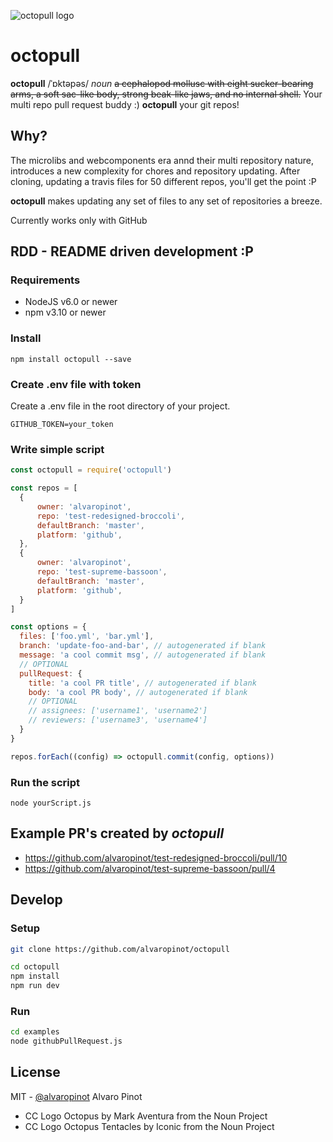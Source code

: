 ![octopull logo](https://cloud.githubusercontent.com/assets/6654199/22862692/168e8cb6-f14d-11e6-9dec-500819127c5c.png)

# octopull

**octopull** /ˈɒktəpəs/ *noun*
~~a cephalopod mollusc with eight sucker-bearing arms, a soft sac-like body, strong beak-like jaws, and no internal shell.~~ Your multi repo pull request buddy :) **octopull** your git repos!

## Why?
The microlibs and webcomponents era annd their multi repository nature, introduces
a new complexity for chores and repository updating. After cloning, updating a
travis files for 50 different repos, you'll get the point :P

**octopull** makes updating any set of files to any set of repositories a breeze.

Currently works only with GitHub

## RDD - README driven development :P

### Requirements
- NodeJS v6.0 or newer
- npm v3.10 or newer

### Install
```
npm install octopull --save
```

### Create .env file with token
Create a .env file in the root directory of your project.
```
GITHUB_TOKEN=your_token
```

### Write simple script
```js
const octopull = require('octopull')

const repos = [
  {
      owner: 'alvaropinot',
      repo: 'test-redesigned-broccoli',
      defaultBranch: 'master',
      platform: 'github',
  },
  {
      owner: 'alvaropinot',
      repo: 'test-supreme-bassoon',
      defaultBranch: 'master',
      platform: 'github',
  }
]

const options = {
  files: ['foo.yml', 'bar.yml'],
  branch: 'update-foo-and-bar', // autogenerated if blank
  message: 'a cool commit msg', // autogenerated if blank
  // OPTIONAL
  pullRequest: {
    title: 'a cool PR title', // autogenerated if blank
    body: 'a cool PR body', // autogenerated if blank
    // OPTIONAL
    // assignees: ['username1', 'username2']
    // reviewers: ['username3', 'username4']
  }
}

repos.forEach((config) => octopull.commit(config, options))
```

### Run the script
```
node yourScript.js
```

## Example PR's created by *octopull*
* https://github.com/alvaropinot/test-redesigned-broccoli/pull/10
* https://github.com/alvaropinot/test-supreme-bassoon/pull/4

## Develop

### Setup

```sh
git clone https://github.com/alvaropinot/octopull

cd octopull
npm install
npm run dev
```

### Run

```sh
cd examples
node githubPullRequest.js
```

## License

MIT - [@alvaropinot](http://twitter.com/alvaropinot) Alvaro Pinot

* CC Logo Octopus by Mark Aventura from the Noun Project
* CC Logo Octopus Tentacles by Iconic from the Noun Project
